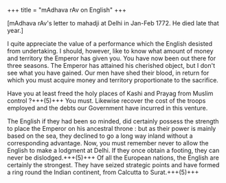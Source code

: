 +++
title = "mAdhava rAv on English"
+++

[mAdhava rAv's letter to mahadji at Delhi in Jan-Feb 1772. He died late that year.]

I quite appreciate the value of a performance which the English desisted from undertaking. I should, however, like to know what amount of money and territory the Emperor has given you. You have now been out there for three seasons. The Emperor has attained his cherished object, but I don't see what you have gained. Our men have shed their blood, in return for which you must acquire money and territory proportionate to the sacrifice. 

Have you at least freed the holy places of Kashi and Prayag from Muslim control ?+++(5)+++ You must. Likewise recover the cost of the troops employed and the debts our Government have incurred in this venture. 

The English if they had been so minded, did certainly possess the strength to place the Emperor on his ancestral throne : but as their power is mainly based on the sea, they declined to go a long way inland without a corresponding advantage. Now, you must remember never to allow the English to make a lodgment at Delhi. If they once obtain a footing, they can never be dislodged.+++(5)+++ Of all the European nations, the English are certainly the strongest. They have seized strategic points and have formed a ring round the Indian continent, from Calcutta to Surat.+++(5)+++